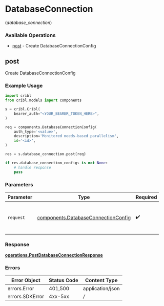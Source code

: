 # DatabaseConnection
(*database_connection*)

### Available Operations

* [post](#post) - Create DatabaseConnectionConfig

## post

Create DatabaseConnectionConfig

### Example Usage

```python
import cribl
from cribl.models import components

s = cribl.Cribl(
    bearer_auth="<YOUR_BEARER_TOKEN_HERE>",
)

req = components.DatabaseConnectionConfig(
    auth_type='<value>',
    description='Monitored needs-based parallelism',
    id='<id>',
)

res = s.database_connection.post(req)

if res.database_connection_configs is not None:
    # handle response
    pass

```

### Parameters

| Parameter                                                                                  | Type                                                                                       | Required                                                                                   | Description                                                                                |
| ------------------------------------------------------------------------------------------ | ------------------------------------------------------------------------------------------ | ------------------------------------------------------------------------------------------ | ------------------------------------------------------------------------------------------ |
| `request`                                                                                  | [components.DatabaseConnectionConfig](../../models/components/databaseconnectionconfig.md) | :heavy_check_mark:                                                                         | The request object to use for the request.                                                 |


### Response

**[operations.PostDatabaseConnectionResponse](../../models/operations/postdatabaseconnectionresponse.md)**
### Errors

| Error Object     | Status Code      | Content Type     |
| ---------------- | ---------------- | ---------------- |
| errors.Error     | 401,500          | application/json |
| errors.SDKError  | 4xx-5xx          | */*              |
